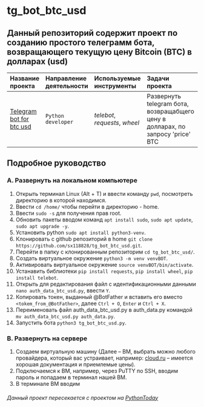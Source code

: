 # tg_bot_btc_usd
## Данный репозиторий содержит проект по созданию простого телеграмм бота, возвращающего текущую цену Bitcoin (BTC) в долларах (usd)

|Название проекта                     |Направление деятельности   |Используемые инструменты     | Задачи проекта                                                      |
|:------------------------------------|:--------------------------|:----------------------------|:--------------------------------------------------------------------|
|[Telegram bot for btc usd](https://github.com/sx118828/TgBotLlm/blob/main/tg_bot_btc_usd.py)|`Python developer`|*telebot*, *requests*, *wheel*|Развернуть telegram бота, возвращабщего цену в долларах, по запросу 'price' BTC |

## Подробное руководство

### A. Развернуть на локальном компьютере
1. Открыть терминал Linux (Alt + T) и ввести команду `pwd`, посмотреть директорию в которой находимся.
2. Ввести `cd /home/` чтобы перейти в директорию - home.
3. Ввести `sudo -s` для получения прав root.
4. Обновить пакеты вводом команд `apt install sudo`, `sudo apt update`, `sudo apt upgrade -y`.
5. Установить python `sudo apt install python3-venv`.
6. Клонировать c github репозиторий в home `git clone https://github.com/sx118828/tg_bot_btc_usd.git`.
7. Перейти в папку с клонированным репозиторим `cd tg_bot_btc_usd/`.
8. Создать виртуальное окружение `python3 -m venv venvBOT`.
9. Активировать виртуальное окружение `source venvBOT/bin/activate`.
10. Устанавить библиотеки `pip install requests`, `pip install wheel`, `pip install telebot`.
11. Открыть для редактирования файл с идентификационными данными `nano auth_data_btc_usd.py`, ввести `Y`.
12. Копировать токен, выданный @BotFather и вставить его вместо `<tokem_from_@BotFather>`, далее `Ctrl + O`, `Enter` и `Ctrl + X`.
13. Переименовать файл auth_data_btc_usd.py в auth_data.py командой `mv auth_data_btc_usd.py auth_data.py`.
14. Запустить бота `python3 tg_bot_btc_usd.py`.

### B. Развернуть на сервере
1.	Создаем виртуальную машину (Далее – ВМ, выбрать можно любого провайдера, который вас устраивает, например: [cloud.ru](https://cloud.ru/ru) – имеется хорошая документация и приемлемые цены).
2.	Подключаемся к ВМ, например, через PuTTY по SSH, вводим пароль и попадаем в терминал нашей ВМ.
3.	В терминале ВМ вводим 


###### Данный проект пересекается с проектом на [PythonToday](https://www.youtube.com/watch?v=x-VB3b4pKcU&list=PLqGS6O1-DZLoAADhgzzkvc8ifKsKG4G-T&index=4)

